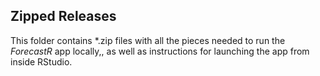 ## Zipped Releases

This folder contains *.zip files with all the pieces needed to run the *ForecastR* app locally,,
as well as instructions for launching the app from inside RStudio.


